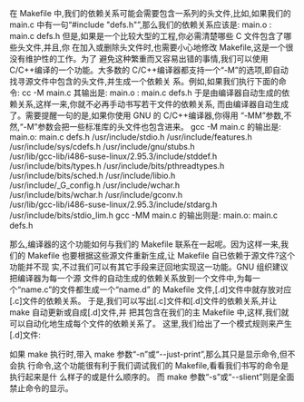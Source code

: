 在 Makefile 中,我们的依赖关系可能会需要包含一系列的头文件,比如,如果我们的 main.c
中有一句“#include "defs.h"”,那么我们的依赖关系应该是:
main.o : main.c defs.h
但是,如果是一个比较大型的工程,你必需清楚哪些 C 文件包含了哪些头文件,并且,你
在加入或删除头文件时,也需要小心地修改 Makefile,这是一个很没有维护性的工作。为了
避免这种繁重而又容易出错的事情,我们可以使用 C/C++编译的一个功能。大多数的 C/C++编译器都支持一个“-M”的选项,即自动找寻源文件中包含的头文件,并生成一个依赖关
系。例如,如果我们执行下面的命令:
cc -M main.c
其输出是:
main.o : main.c defs.h
于是由编译器自动生成的依赖关系,这样一来,你就不必再手动书写若干文件的依赖关系,
而由编译器自动生成了。需要提醒一句的是,如果你使用 GNU 的 C/C++编译器,你得用
“-MM”参数,不然,“-M”参数会把一些标准库的头文件也包含进来。
gcc -M main.c 的输出是:
main.o: main.c defs.h /usr/include/stdio.h /usr/include/features.h \
/usr/include/sys/cdefs.h /usr/include/gnu/stubs.h \
/usr/lib/gcc-lib/i486-suse-linux/2.95.3/include/stddef.h \
/usr/include/bits/types.h /usr/include/bits/pthreadtypes.h \
/usr/include/bits/sched.h /usr/include/libio.h \
/usr/include/_G_config.h /usr/include/wchar.h \
/usr/include/bits/wchar.h /usr/include/gconv.h \
/usr/lib/gcc-lib/i486-suse-linux/2.95.3/include/stdarg.h \
/usr/include/bits/stdio_lim.h
gcc -MM main.c 的输出则是:
main.o: main.c defs.h




那么,编译器的这个功能如何与我们的 Makefile 联系在一起呢。因为这样一来,我们的
Makefile 也要根据这些源文件重新生成,让 Makefile 自已依赖于源文件?这个功能并不现
实,不过我们可以有其它手段来迂回地实现这一功能。GNU 组织建议把编译器为每一个源
文件的自动生成的依赖关系放到一个文件中,为每一个“name.c”的文件都生成一个“name.d”
的 Makefile 文件,[.d]文件中就存放对应[.c]文件的依赖关系。
于是,我们可以写出[.c]文件和[.d]文件的依赖关系,并让 make 自动更新或自成[.d]文件,并
把其包含在我们的主 Makefile 中,这样,我们就可以自动化地生成每个文件的依赖关系了。
这里,我们给出了一个模式规则来产生[.d]文件:









如果 make 执行时,带入 make 参数“-n”或“--just-print”,那么其只是显示命令,但不会执
行命令,这个功能很有利于我们调试我们的 Makefile,看看我们书写的命令是执行起来是什
么样子的或是什么顺序的。
而 make 参数“-s”或“--slient”则是全面禁止命令的显示。

